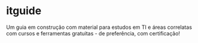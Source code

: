 # itguide
Um guia em construção com material para estudos em TI e áreas correlatas com cursos e ferramentas gratuitas - de preferência, com certificação!
